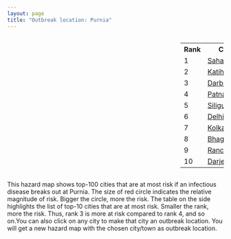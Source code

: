 ```yaml
---
layout: page
title: "Outbreak location: Purnia"
---
```

<div style="width: 100%; overflow: auto;">
<div style="width: 75%; float: left;">
<div id="mapid">
<script src="https://buda-magenta.github.io/hazard_map/load_map.js"></script>

<script>
var marker_outbreak = L.marker([26.000000, 87.500000],{"autoPan": true}).addTo(map); marker_outbreak.bindTooltip("Purnia").openTooltip();

var circle_1 = L.circle([25.832642, 86.614893], {"pane": "markerPane", "color": "red", "fill": true, "fillOpacity": 0.2, "fillRule": "evenodd", "lineCap": "round", "lineJoin": "round", "opacity": 1.0, "radius": 111897, "stroke": true, "weight": 3}).addTo(map);
circle_1.bindTooltip("Saharsa<br>rank: 1<br>hazard index: 0.111898")
circle_1.bindPopup('<a href="https://buda-magenta.github.io/hazard_map/Saharsa">Saharsa</a>')

var circle_2 = L.circle([25.560900, 87.647654], {"pane": "markerPane", "color": "red", "fill": true, "fillOpacity": 0.2, "fillRule": "evenodd", "lineCap": "round", "lineJoin": "round", "opacity": 1.0, "radius": 79934, "stroke": true, "weight": 3}).addTo(map);
circle_2.bindTooltip("Katihar<br>rank: 2<br>hazard index: 0.079935")
circle_2.bindPopup('<a href="https://buda-magenta.github.io/hazard_map/Katihar">Katihar</a>')

var circle_3 = L.circle([26.083143, 86.032571], {"pane": "markerPane", "color": "red", "fill": true, "fillOpacity": 0.2, "fillRule": "evenodd", "lineCap": "round", "lineJoin": "round", "opacity": 1.0, "radius": 18249, "stroke": true, "weight": 3}).addTo(map);
circle_3.bindTooltip("Darbhanga<br>rank: 3<br>hazard index: 0.018250")
circle_3.bindPopup('<a href="https://buda-magenta.github.io/hazard_map/Darbhanga">Darbhanga</a>')

var circle_4 = L.circle([25.609324, 85.123525], {"pane": "markerPane", "color": "red", "fill": true, "fillOpacity": 0.2, "fillRule": "evenodd", "lineCap": "round", "lineJoin": "round", "opacity": 1.0, "radius": 16795, "stroke": true, "weight": 3}).addTo(map);
circle_4.bindTooltip("Patna<br>rank: 4<br>hazard index: 0.016796")
circle_4.bindPopup('<a href="https://buda-magenta.github.io/hazard_map/Patna">Patna</a>')

var circle_5 = L.circle([26.716413, 88.430992], {"pane": "markerPane", "color": "red", "fill": true, "fillOpacity": 0.2, "fillRule": "evenodd", "lineCap": "round", "lineJoin": "round", "opacity": 1.0, "radius": 15814, "stroke": true, "weight": 3}).addTo(map);
circle_5.bindTooltip("Siliguri<br>rank: 5<br>hazard index: 0.015814")
circle_5.bindPopup('<a href="https://buda-magenta.github.io/hazard_map/Siliguri">Siliguri</a>')

var circle_6 = L.circle([28.651718, 77.221939], {"pane": "markerPane", "color": "red", "fill": true, "fillOpacity": 0.2, "fillRule": "evenodd", "lineCap": "round", "lineJoin": "round", "opacity": 1.0, "radius": 14874, "stroke": true, "weight": 3}).addTo(map);
circle_6.bindTooltip("Delhi<br>rank: 6<br>hazard index: 0.014874")
circle_6.bindPopup('<a href="https://buda-magenta.github.io/hazard_map/Delhi">Delhi</a>')

var circle_7 = L.circle([22.541418, 88.357691], {"pane": "markerPane", "color": "red", "fill": true, "fillOpacity": 0.2, "fillRule": "evenodd", "lineCap": "round", "lineJoin": "round", "opacity": 1.0, "radius": 13202, "stroke": true, "weight": 3}).addTo(map);
circle_7.bindTooltip("Kolkata<br>rank: 7<br>hazard index: 0.013203")
circle_7.bindPopup('<a href="https://buda-magenta.github.io/hazard_map/Kolkata">Kolkata</a>')

var circle_8 = L.circle([25.286698, 87.132254], {"pane": "markerPane", "color": "red", "fill": true, "fillOpacity": 0.2, "fillRule": "evenodd", "lineCap": "round", "lineJoin": "round", "opacity": 1.0, "radius": 12352, "stroke": true, "weight": 3}).addTo(map);
circle_8.bindTooltip("Bhagalpur<br>rank: 8<br>hazard index: 0.012353")
circle_8.bindPopup('<a href="https://buda-magenta.github.io/hazard_map/Bhagalpur">Bhagalpur</a>')

var circle_9 = L.circle([23.370035, 85.325013], {"pane": "markerPane", "color": "red", "fill": true, "fillOpacity": 0.2, "fillRule": "evenodd", "lineCap": "round", "lineJoin": "round", "opacity": 1.0, "radius": 9395, "stroke": true, "weight": 3}).addTo(map);
circle_9.bindTooltip("Ranchi<br>rank: 9<br>hazard index: 0.009395")
circle_9.bindPopup('<a href="https://buda-magenta.github.io/hazard_map/Ranchi">Ranchi</a>')

var circle_10 = L.circle([27.037755, 88.263176], {"pane": "markerPane", "color": "red", "fill": true, "fillOpacity": 0.2, "fillRule": "evenodd", "lineCap": "round", "lineJoin": "round", "opacity": 1.0, "radius": 7674, "stroke": true, "weight": 3}).addTo(map);
circle_10.bindTooltip("Darjeeling<br>rank: 10<br>hazard index: 0.007675")
circle_10.bindPopup('<a href="https://buda-magenta.github.io/hazard_map/Darjeeling">Darjeeling</a>')

var circle_11 = L.circle([27.329046, 88.612267], {"pane": "markerPane", "color": "red", "fill": true, "fillOpacity": 0.2, "fillRule": "evenodd", "lineCap": "round", "lineJoin": "round", "opacity": 1.0, "radius": 6974, "stroke": true, "weight": 3}).addTo(map);
circle_11.bindTooltip("Gangtok<br>rank: 11<br>hazard index: 0.006974")
circle_11.bindPopup('<a href="https://buda-magenta.github.io/hazard_map/Gangtok">Gangtok</a>')

var circle_12 = L.circle([25.263487, 88.789003], {"pane": "markerPane", "color": "red", "fill": true, "fillOpacity": 0.2, "fillRule": "evenodd", "lineCap": "round", "lineJoin": "round", "opacity": 1.0, "radius": 6517, "stroke": true, "weight": 3}).addTo(map);
circle_12.bindTooltip("Balurghat<br>rank: 12<br>hazard index: 0.006518")
circle_12.bindPopup('<a href="https://buda-magenta.github.io/hazard_map/Balurghat">Balurghat</a>')

var circle_13 = L.circle([25.512719, 86.090571], {"pane": "markerPane", "color": "red", "fill": true, "fillOpacity": 0.2, "fillRule": "evenodd", "lineCap": "round", "lineJoin": "round", "opacity": 1.0, "radius": 5949, "stroke": true, "weight": 3}).addTo(map);
circle_13.bindTooltip("Begusarai<br>rank: 13<br>hazard index: 0.005950")
circle_13.bindPopup('<a href="https://buda-magenta.github.io/hazard_map/Begusarai">Begusarai</a>')

var circle_14 = L.circle([26.698885, 88.320030], {"pane": "markerPane", "color": "red", "fill": true, "fillOpacity": 0.2, "fillRule": "evenodd", "lineCap": "round", "lineJoin": "round", "opacity": 1.0, "radius": 5638, "stroke": true, "weight": 3}).addTo(map);
circle_14.bindTooltip("Bagdogra<br>rank: 14<br>hazard index: 0.005639")
circle_14.bindPopup('<a href="https://buda-magenta.github.io/hazard_map/Bagdogra">Bagdogra</a>')

var circle_15 = L.circle([25.680654, 88.124646], {"pane": "markerPane", "color": "red", "fill": true, "fillOpacity": 0.2, "fillRule": "evenodd", "lineCap": "round", "lineJoin": "round", "opacity": 1.0, "radius": 5443, "stroke": true, "weight": 3}).addTo(map);
circle_15.bindTooltip("Raiganj<br>rank: 15<br>hazard index: 0.005443")
circle_15.bindPopup('<a href="https://buda-magenta.github.io/hazard_map/Raiganj">Raiganj</a>')

var circle_16 = L.circle([26.626484, 88.734077], {"pane": "markerPane", "color": "red", "fill": true, "fillOpacity": 0.2, "fillRule": "evenodd", "lineCap": "round", "lineJoin": "round", "opacity": 1.0, "radius": 5341, "stroke": true, "weight": 3}).addTo(map);
circle_16.bindTooltip("Jalpaiguri<br>rank: 16<br>hazard index: 0.005342")
circle_16.bindPopup('<a href="https://buda-magenta.github.io/hazard_map/Jalpaiguri">Jalpaiguri</a>')

var circle_17 = L.circle([24.965712, 88.127778], {"pane": "markerPane", "color": "red", "fill": true, "fillOpacity": 0.2, "fillRule": "evenodd", "lineCap": "round", "lineJoin": "round", "opacity": 1.0, "radius": 4710, "stroke": true, "weight": 3}).addTo(map);
circle_17.bindTooltip("English Bazar<br>rank: 17<br>hazard index: 0.004711")
circle_17.bindPopup('<a href="https://buda-magenta.github.io/hazard_map/English_Bazar">English Bazar</a>')

var circle_18 = L.circle([24.796436, 85.007956], {"pane": "markerPane", "color": "red", "fill": true, "fillOpacity": 0.2, "fillRule": "evenodd", "lineCap": "round", "lineJoin": "round", "opacity": 1.0, "radius": 4056, "stroke": true, "weight": 3}).addTo(map);
circle_18.bindTooltip("Gaya<br>rank: 18<br>hazard index: 0.004056")
circle_18.bindPopup('<a href="https://buda-magenta.github.io/hazard_map/Gaya">Gaya</a>')

var circle_19 = L.circle([23.699128, 85.991069], {"pane": "markerPane", "color": "red", "fill": true, "fillOpacity": 0.2, "fillRule": "evenodd", "lineCap": "round", "lineJoin": "round", "opacity": 1.0, "radius": 3623, "stroke": true, "weight": 3}).addTo(map);
circle_19.bindTooltip("Bokaro<br>rank: 19<br>hazard index: 0.003623")
circle_19.bindPopup('<a href="https://buda-magenta.github.io/hazard_map/Bokaro">Bokaro</a>')

var circle_20 = L.circle([26.460914, 80.321759], {"pane": "markerPane", "color": "red", "fill": true, "fillOpacity": 0.2, "fillRule": "evenodd", "lineCap": "round", "lineJoin": "round", "opacity": 1.0, "radius": 3405, "stroke": true, "weight": 3}).addTo(map);
circle_20.bindTooltip("Kanpur<br>rank: 20<br>hazard index: 0.003405")
circle_20.bindPopup('<a href="https://buda-magenta.github.io/hazard_map/Kanpur">Kanpur</a>')

var circle_21 = L.circle([26.298638, 87.953148], {"pane": "markerPane", "color": "red", "fill": true, "fillOpacity": 0.2, "fillRule": "evenodd", "lineCap": "round", "lineJoin": "round", "opacity": 1.0, "radius": 3115, "stroke": true, "weight": 3}).addTo(map);
circle_21.bindTooltip("Kishanganj<br>rank: 21<br>hazard index: 0.003115")
circle_21.bindPopup('<a href="https://buda-magenta.github.io/hazard_map/Kishanganj">Kishanganj</a>')

var circle_22 = L.circle([25.220812, 86.517204], {"pane": "markerPane", "color": "red", "fill": true, "fillOpacity": 0.2, "fillRule": "evenodd", "lineCap": "round", "lineJoin": "round", "opacity": 1.0, "radius": 2244, "stroke": true, "weight": 3}).addTo(map);
circle_22.bindTooltip("Munger<br>rank: 22<br>hazard index: 0.002245")
circle_22.bindPopup('<a href="https://buda-magenta.github.io/hazard_map/Munger">Munger</a>')

var circle_23 = L.circle([25.133173, 86.525040], {"pane": "markerPane", "color": "red", "fill": true, "fillOpacity": 0.2, "fillRule": "evenodd", "lineCap": "round", "lineJoin": "round", "opacity": 1.0, "radius": 2089, "stroke": true, "weight": 3}).addTo(map);
circle_23.bindTooltip("Kharagpur<br>rank: 23<br>hazard index: 0.002089")
circle_23.bindPopup('<a href="https://buda-magenta.github.io/hazard_map/Kharagpur">Kharagpur</a>')

var circle_24 = L.circle([24.476642, 86.606732], {"pane": "markerPane", "color": "red", "fill": true, "fillOpacity": 0.2, "fillRule": "evenodd", "lineCap": "round", "lineJoin": "round", "opacity": 1.0, "radius": 1894, "stroke": true, "weight": 3}).addTo(map);
circle_24.bindTooltip("Deoghar<br>rank: 24<br>hazard index: 0.001894")
circle_24.bindPopup('<a href="https://buda-magenta.github.io/hazard_map/Deoghar">Deoghar</a>')

var circle_25 = L.circle([25.438130, 81.833800], {"pane": "markerPane", "color": "red", "fill": true, "fillOpacity": 0.2, "fillRule": "evenodd", "lineCap": "round", "lineJoin": "round", "opacity": 1.0, "radius": 1369, "stroke": true, "weight": 3}).addTo(map);
circle_25.bindTooltip("Allahabad<br>rank: 25<br>hazard index: 0.001369")
circle_25.bindPopup('<a href="https://buda-magenta.github.io/hazard_map/Allahabad">Allahabad</a>')

var circle_26 = L.circle([25.329791, 86.456777], {"pane": "markerPane", "color": "red", "fill": true, "fillOpacity": 0.2, "fillRule": "evenodd", "lineCap": "round", "lineJoin": "round", "opacity": 1.0, "radius": 1182, "stroke": true, "weight": 3}).addTo(map);
circle_26.bindTooltip("Jamalpur<br>rank: 26<br>hazard index: 0.001183")
circle_26.bindPopup('<a href="https://buda-magenta.github.io/hazard_map/Jamalpur">Jamalpur</a>')

var circle_27 = L.circle([27.876990, 78.137290], {"pane": "markerPane", "color": "red", "fill": true, "fillOpacity": 0.2, "fillRule": "evenodd", "lineCap": "round", "lineJoin": "round", "opacity": 1.0, "radius": 1073, "stroke": true, "weight": 3}).addTo(map);
circle_27.bindTooltip("Aligarh<br>rank: 27<br>hazard index: 0.001074")
circle_27.bindPopup('<a href="https://buda-magenta.github.io/hazard_map/Aligarh">Aligarh</a>')

var circle_28 = L.circle([30.909016, 75.851601], {"pane": "markerPane", "color": "red", "fill": true, "fillOpacity": 0.2, "fillRule": "evenodd", "lineCap": "round", "lineJoin": "round", "opacity": 1.0, "radius": 928, "stroke": true, "weight": 3}).addTo(map);
circle_28.bindTooltip("Ludhiana<br>rank: 28<br>hazard index: 0.000929")
circle_28.bindPopup('<a href="https://buda-magenta.github.io/hazard_map/Ludhiana">Ludhiana</a>')

var circle_29 = L.circle([25.152471, 85.006878], {"pane": "markerPane", "color": "red", "fill": true, "fillOpacity": 0.2, "fillRule": "evenodd", "lineCap": "round", "lineJoin": "round", "opacity": 1.0, "radius": 896, "stroke": true, "weight": 3}).addTo(map);
circle_29.bindTooltip("Jehanabad<br>rank: 29<br>hazard index: 0.000897")
circle_29.bindPopup('<a href="https://buda-magenta.github.io/hazard_map/Jehanabad">Jehanabad</a>')

var circle_30 = L.circle([23.250000, 87.750000], {"pane": "markerPane", "color": "red", "fill": true, "fillOpacity": 0.2, "fillRule": "evenodd", "lineCap": "round", "lineJoin": "round", "opacity": 1.0, "radius": 894, "stroke": true, "weight": 3}).addTo(map);
circle_30.bindTooltip("Barddhaman<br>rank: 30<br>hazard index: 0.000895")
circle_30.bindPopup('<a href="https://buda-magenta.github.io/hazard_map/Barddhaman">Barddhaman</a>')

var circle_31 = L.circle([23.795281, 86.430964], {"pane": "markerPane", "color": "red", "fill": true, "fillOpacity": 0.2, "fillRule": "evenodd", "lineCap": "round", "lineJoin": "round", "opacity": 1.0, "radius": 872, "stroke": true, "weight": 3}).addTo(map);
circle_31.bindTooltip("Dhanbad<br>rank: 31<br>hazard index: 0.000873")
circle_31.bindPopup('<a href="https://buda-magenta.github.io/hazard_map/Dhanbad">Dhanbad</a>')

var circle_32 = L.circle([25.720581, 85.255560], {"pane": "markerPane", "color": "red", "fill": true, "fillOpacity": 0.2, "fillRule": "evenodd", "lineCap": "round", "lineJoin": "round", "opacity": 1.0, "radius": 772, "stroke": true, "weight": 3}).addTo(map);
circle_32.bindTooltip("Hajipur<br>rank: 32<br>hazard index: 0.000773")
circle_32.bindPopup('<a href="https://buda-magenta.github.io/hazard_map/Hajipur">Hajipur</a>')

var circle_33 = L.circle([22.890183, 88.426939], {"pane": "markerPane", "color": "red", "fill": true, "fillOpacity": 0.2, "fillRule": "evenodd", "lineCap": "round", "lineJoin": "round", "opacity": 1.0, "radius": 652, "stroke": true, "weight": 3}).addTo(map);
circle_33.bindTooltip("Naihati<br>rank: 33<br>hazard index: 0.000653")
circle_33.bindPopup('<a href="https://buda-magenta.github.io/hazard_map/Naihati">Naihati</a>')

var circle_34 = L.circle([31.634308, 74.873679], {"pane": "markerPane", "color": "red", "fill": true, "fillOpacity": 0.2, "fillRule": "evenodd", "lineCap": "round", "lineJoin": "round", "opacity": 1.0, "radius": 651, "stroke": true, "weight": 3}).addTo(map);
circle_34.bindTooltip("Amritsar<br>rank: 34<br>hazard index: 0.000652")
circle_34.bindPopup('<a href="https://buda-magenta.github.io/hazard_map/Amritsar">Amritsar</a>')

var circle_35 = L.circle([25.623400, 85.041700], {"pane": "markerPane", "color": "red", "fill": true, "fillOpacity": 0.2, "fillRule": "evenodd", "lineCap": "round", "lineJoin": "round", "opacity": 1.0, "radius": 608, "stroke": true, "weight": 3}).addTo(map);
circle_35.bindTooltip("Dinapur Nizamat<br>rank: 35<br>hazard index: 0.000609")
circle_35.bindPopup('<a href="https://buda-magenta.github.io/hazard_map/Dinapur_Nizamat">Dinapur Nizamat</a>')

var circle_36 = L.circle([26.838100, 80.934600], {"pane": "markerPane", "color": "red", "fill": true, "fillOpacity": 0.2, "fillRule": "evenodd", "lineCap": "round", "lineJoin": "round", "opacity": 1.0, "radius": 596, "stroke": true, "weight": 3}).addTo(map);
circle_36.bindTooltip("Lucknow<br>rank: 36<br>hazard index: 0.000597")
circle_36.bindPopup('<a href="https://buda-magenta.github.io/hazard_map/Lucknow">Lucknow</a>')

var circle_37 = L.circle([28.863842, 78.805778], {"pane": "markerPane", "color": "red", "fill": true, "fillOpacity": 0.2, "fillRule": "evenodd", "lineCap": "round", "lineJoin": "round", "opacity": 1.0, "radius": 589, "stroke": true, "weight": 3}).addTo(map);
circle_37.bindTooltip("Moradabad<br>rank: 37<br>hazard index: 0.000589")
circle_37.bindPopup('<a href="https://buda-magenta.github.io/hazard_map/Moradabad">Moradabad</a>')

var circle_38 = L.circle([26.148658, 85.340013], {"pane": "markerPane", "color": "red", "fill": true, "fillOpacity": 0.2, "fillRule": "evenodd", "lineCap": "round", "lineJoin": "round", "opacity": 1.0, "radius": 588, "stroke": true, "weight": 3}).addTo(map);
circle_38.bindTooltip("Muzaffarpur<br>rank: 38<br>hazard index: 0.000588")
circle_38.bindPopup('<a href="https://buda-magenta.github.io/hazard_map/Muzaffarpur">Muzaffarpur</a>')

var circle_39 = L.circle([23.687130, 86.974659], {"pane": "markerPane", "color": "red", "fill": true, "fillOpacity": 0.2, "fillRule": "evenodd", "lineCap": "round", "lineJoin": "round", "opacity": 1.0, "radius": 567, "stroke": true, "weight": 3}).addTo(map);
circle_39.bindTooltip("Asansol<br>rank: 39<br>hazard index: 0.000567")
circle_39.bindPopup('<a href="https://buda-magenta.github.io/hazard_map/Asansol">Asansol</a>')

var circle_40 = L.circle([28.457876, 79.405571], {"pane": "markerPane", "color": "red", "fill": true, "fillOpacity": 0.2, "fillRule": "evenodd", "lineCap": "round", "lineJoin": "round", "opacity": 1.0, "radius": 565, "stroke": true, "weight": 3}).addTo(map);
circle_40.bindTooltip("Bareilly<br>rank: 40<br>hazard index: 0.000565")
circle_40.bindPopup('<a href="https://buda-magenta.github.io/hazard_map/Bareilly">Bareilly</a>')

var circle_41 = L.circle([26.671329, 83.364583], {"pane": "markerPane", "color": "red", "fill": true, "fillOpacity": 0.2, "fillRule": "evenodd", "lineCap": "round", "lineJoin": "round", "opacity": 1.0, "radius": 520, "stroke": true, "weight": 3}).addTo(map);
circle_41.bindTooltip("Gorakhpur<br>rank: 41<br>hazard index: 0.000520")
circle_41.bindPopup('<a href="https://buda-magenta.github.io/hazard_map/Gorakhpur">Gorakhpur</a>')

var circle_42 = L.circle([26.180598, 91.753943], {"pane": "markerPane", "color": "red", "fill": true, "fillOpacity": 0.2, "fillRule": "evenodd", "lineCap": "round", "lineJoin": "round", "opacity": 1.0, "radius": 508, "stroke": true, "weight": 3}).addTo(map);
circle_42.bindTooltip("Guwahati<br>rank: 42<br>hazard index: 0.000508")
circle_42.bindPopup('<a href="https://buda-magenta.github.io/hazard_map/Guwahati">Guwahati</a>')

var circle_43 = L.circle([31.292011, 75.568058], {"pane": "markerPane", "color": "red", "fill": true, "fillOpacity": 0.2, "fillRule": "evenodd", "lineCap": "round", "lineJoin": "round", "opacity": 1.0, "radius": 496, "stroke": true, "weight": 3}).addTo(map);
circle_43.bindTooltip("Jalandhar<br>rank: 43<br>hazard index: 0.000496")
circle_43.bindPopup('<a href="https://buda-magenta.github.io/hazard_map/Jalandhar">Jalandhar</a>')

var circle_44 = L.circle([25.623457, 84.596839], {"pane": "markerPane", "color": "red", "fill": true, "fillOpacity": 0.2, "fillRule": "evenodd", "lineCap": "round", "lineJoin": "round", "opacity": 1.0, "radius": 464, "stroke": true, "weight": 3}).addTo(map);
circle_44.bindTooltip("Arrah<br>rank: 44<br>hazard index: 0.000464")
circle_44.bindPopup('<a href="https://buda-magenta.github.io/hazard_map/Arrah">Arrah</a>')

var circle_45 = L.circle([22.591260, 88.390964], {"pane": "markerPane", "color": "red", "fill": true, "fillOpacity": 0.2, "fillRule": "evenodd", "lineCap": "round", "lineJoin": "round", "opacity": 1.0, "radius": 386, "stroke": true, "weight": 3}).addTo(map);
circle_45.bindTooltip("Bidhan Nagar<br>rank: 45<br>hazard index: 0.000387")
circle_45.bindPopup('<a href="https://buda-magenta.github.io/hazard_map/Bidhan_Nagar">Bidhan Nagar</a>')

var circle_46 = L.circle([19.075990, 72.877393], {"pane": "markerPane", "color": "red", "fill": true, "fillOpacity": 0.2, "fillRule": "evenodd", "lineCap": "round", "lineJoin": "round", "opacity": 1.0, "radius": 375, "stroke": true, "weight": 3}).addTo(map);
circle_46.bindTooltip("Mumbai<br>rank: 46<br>hazard index: 0.000375")
circle_46.bindPopup('<a href="https://buda-magenta.github.io/hazard_map/Mumbai">Mumbai</a>')

var circle_47 = L.circle([29.988077, 77.508130], {"pane": "markerPane", "color": "red", "fill": true, "fillOpacity": 0.2, "fillRule": "evenodd", "lineCap": "round", "lineJoin": "round", "opacity": 1.0, "radius": 373, "stroke": true, "weight": 3}).addTo(map);
circle_47.bindTooltip("Saharanpur<br>rank: 47<br>hazard index: 0.000373")
circle_47.bindPopup('<a href="https://buda-magenta.github.io/hazard_map/Saharanpur">Saharanpur</a>')

var circle_48 = L.circle([25.773344, 84.784977], {"pane": "markerPane", "color": "red", "fill": true, "fillOpacity": 0.2, "fillRule": "evenodd", "lineCap": "round", "lineJoin": "round", "opacity": 1.0, "radius": 316, "stroke": true, "weight": 3}).addTo(map);
circle_48.bindTooltip("Chapra<br>rank: 48<br>hazard index: 0.000317")
circle_48.bindPopup('<a href="https://buda-magenta.github.io/hazard_map/Chapra">Chapra</a>')

var circle_49 = L.circle([24.935635, 82.647701], {"pane": "markerPane", "color": "red", "fill": true, "fillOpacity": 0.2, "fillRule": "evenodd", "lineCap": "round", "lineJoin": "round", "opacity": 1.0, "radius": 286, "stroke": true, "weight": 3}).addTo(map);
circle_49.bindTooltip("Mirzapur<br>rank: 49<br>hazard index: 0.000286")
circle_49.bindPopup('<a href="https://buda-magenta.github.io/hazard_map/Mirzapur">Mirzapur</a>')

var circle_50 = L.circle([22.801519, 86.202958], {"pane": "markerPane", "color": "red", "fill": true, "fillOpacity": 0.2, "fillRule": "evenodd", "lineCap": "round", "lineJoin": "round", "opacity": 1.0, "radius": 281, "stroke": true, "weight": 3}).addTo(map);
circle_50.bindTooltip("Jamshedpur<br>rank: 50<br>hazard index: 0.000282")
circle_50.bindPopup('<a href="https://buda-magenta.github.io/hazard_map/Jamshedpur">Jamshedpur</a>')

var circle_51 = L.circle([25.205305, 85.514612], {"pane": "markerPane", "color": "red", "fill": true, "fillOpacity": 0.2, "fillRule": "evenodd", "lineCap": "round", "lineJoin": "round", "opacity": 1.0, "radius": 246, "stroke": true, "weight": 3}).addTo(map);
circle_51.bindTooltip("Biharsharif<br>rank: 51<br>hazard index: 0.000246")
circle_51.bindPopup('<a href="https://buda-magenta.github.io/hazard_map/Biharsharif">Biharsharif</a>')

var circle_52 = L.circle([28.753900, 77.399900], {"pane": "markerPane", "color": "red", "fill": true, "fillOpacity": 0.2, "fillRule": "evenodd", "lineCap": "round", "lineJoin": "round", "opacity": 1.0, "radius": 232, "stroke": true, "weight": 3}).addTo(map);
circle_52.bindTooltip("Khora<br>rank: 52<br>hazard index: 0.000232")
circle_52.bindPopup('<a href="https://buda-magenta.github.io/hazard_map/Khora">Khora</a>')

var circle_53 = L.circle([28.651718, 77.221939], {"pane": "markerPane", "color": "red", "fill": true, "fillOpacity": 0.2, "fillRule": "evenodd", "lineCap": "round", "lineJoin": "round", "opacity": 1.0, "radius": 223, "stroke": true, "weight": 3}).addTo(map);
circle_53.bindTooltip("Dehri<br>rank: 53<br>hazard index: 0.000224")
circle_53.bindPopup('<a href="https://buda-magenta.github.io/hazard_map/Dehri">Dehri</a>')

var circle_54 = L.circle([23.535048, 87.338043], {"pane": "markerPane", "color": "red", "fill": true, "fillOpacity": 0.2, "fillRule": "evenodd", "lineCap": "round", "lineJoin": "round", "opacity": 1.0, "radius": 213, "stroke": true, "weight": 3}).addTo(map);
circle_54.bindTooltip("Durgapur<br>rank: 54<br>hazard index: 0.000214")
circle_54.bindPopup('<a href="https://buda-magenta.github.io/hazard_map/Durgapur">Durgapur</a>')

var circle_55 = L.circle([28.428262, 77.002700], {"pane": "markerPane", "color": "red", "fill": true, "fillOpacity": 0.2, "fillRule": "evenodd", "lineCap": "round", "lineJoin": "round", "opacity": 1.0, "radius": 210, "stroke": true, "weight": 3}).addTo(map);
circle_55.bindTooltip("Gurgaon<br>rank: 55<br>hazard index: 0.000210")
circle_55.bindPopup('<a href="https://buda-magenta.github.io/hazard_map/Gurgaon">Gurgaon</a>')

var circle_56 = L.circle([22.707369, 88.374437], {"pane": "markerPane", "color": "red", "fill": true, "fillOpacity": 0.2, "fillRule": "evenodd", "lineCap": "round", "lineJoin": "round", "opacity": 1.0, "radius": 200, "stroke": true, "weight": 3}).addTo(map);
circle_56.bindTooltip("Baranagar<br>rank: 56<br>hazard index: 0.000200")
circle_56.bindPopup('<a href="https://buda-magenta.github.io/hazard_map/Baranagar">Baranagar</a>')

var circle_57 = L.circle([22.472223, 88.093845], {"pane": "markerPane", "color": "red", "fill": true, "fillOpacity": 0.2, "fillRule": "evenodd", "lineCap": "round", "lineJoin": "round", "opacity": 1.0, "radius": 193, "stroke": true, "weight": 3}).addTo(map);
circle_57.bindTooltip("Uluberia<br>rank: 57<br>hazard index: 0.000193")
circle_57.bindPopup('<a href="https://buda-magenta.github.io/hazard_map/Uluberia">Uluberia</a>')

var circle_58 = L.circle([28.402979, 77.310384], {"pane": "markerPane", "color": "red", "fill": true, "fillOpacity": 0.2, "fillRule": "evenodd", "lineCap": "round", "lineJoin": "round", "opacity": 1.0, "radius": 193, "stroke": true, "weight": 3}).addTo(map);
circle_58.bindTooltip("Faridabad<br>rank: 58<br>hazard index: 0.000193")
circle_58.bindPopup('<a href="https://buda-magenta.github.io/hazard_map/Faridabad">Faridabad</a>')

var circle_59 = L.circle([25.531031, 78.652689], {"pane": "markerPane", "color": "red", "fill": true, "fillOpacity": 0.2, "fillRule": "evenodd", "lineCap": "round", "lineJoin": "round", "opacity": 1.0, "radius": 173, "stroke": true, "weight": 3}).addTo(map);
circle_59.bindTooltip("Jhansi<br>rank: 59<br>hazard index: 0.000173")
circle_59.bindPopup('<a href="https://buda-magenta.github.io/hazard_map/Jhansi">Jhansi</a>')

var circle_60 = L.circle([22.214285, 84.872437], {"pane": "markerPane", "color": "red", "fill": true, "fillOpacity": 0.2, "fillRule": "evenodd", "lineCap": "round", "lineJoin": "round", "opacity": 1.0, "radius": 156, "stroke": true, "weight": 3}).addTo(map);
circle_60.bindTooltip("Raurkela<br>rank: 60<br>hazard index: 0.000157")
circle_60.bindPopup('<a href="https://buda-magenta.github.io/hazard_map/Raurkela">Raurkela</a>')

var circle_61 = L.circle([25.335649, 83.007629], {"pane": "markerPane", "color": "red", "fill": true, "fillOpacity": 0.2, "fillRule": "evenodd", "lineCap": "round", "lineJoin": "round", "opacity": 1.0, "radius": 156, "stroke": true, "weight": 3}).addTo(map);
circle_61.bindTooltip("Varanasi<br>rank: 61<br>hazard index: 0.000157")
circle_61.bindPopup('<a href="https://buda-magenta.github.io/hazard_map/Varanasi">Varanasi</a>')

var circle_62 = L.circle([28.901090, 76.580194], {"pane": "markerPane", "color": "red", "fill": true, "fillOpacity": 0.2, "fillRule": "evenodd", "lineCap": "round", "lineJoin": "round", "opacity": 1.0, "radius": 153, "stroke": true, "weight": 3}).addTo(map);
circle_62.bindTooltip("Rohtak<br>rank: 62<br>hazard index: 0.000153")
circle_62.bindPopup('<a href="https://buda-magenta.github.io/hazard_map/Rohtak">Rohtak</a>')

var circle_63 = L.circle([28.794068, 79.185930], {"pane": "markerPane", "color": "red", "fill": true, "fillOpacity": 0.2, "fillRule": "evenodd", "lineCap": "round", "lineJoin": "round", "opacity": 1.0, "radius": 135, "stroke": true, "weight": 3}).addTo(map);
circle_63.bindTooltip("Rampur<br>rank: 63<br>hazard index: 0.000135")
circle_63.bindPopup('<a href="https://buda-magenta.github.io/hazard_map/Rampur">Rampur</a>')

var circle_64 = L.circle([25.280733, 83.125128], {"pane": "markerPane", "color": "red", "fill": true, "fillOpacity": 0.2, "fillRule": "evenodd", "lineCap": "round", "lineJoin": "round", "opacity": 1.0, "radius": 134, "stroke": true, "weight": 3}).addTo(map);
circle_64.bindTooltip("Mughal Sarai<br>rank: 64<br>hazard index: 0.000135")
circle_64.bindPopup('<a href="https://buda-magenta.github.io/hazard_map/Mughal_Sarai">Mughal Sarai</a>')

var circle_65 = L.circle([12.979120, 77.591300], {"pane": "markerPane", "color": "red", "fill": true, "fillOpacity": 0.2, "fillRule": "evenodd", "lineCap": "round", "lineJoin": "round", "opacity": 1.0, "radius": 134, "stroke": true, "weight": 3}).addTo(map);
circle_65.bindTooltip("Bangalore<br>rank: 65<br>hazard index: 0.000134")
circle_65.bindPopup('<a href="https://buda-magenta.github.io/hazard_map/Bangalore">Bangalore</a>')

var circle_66 = L.circle([29.000653, 77.768229], {"pane": "markerPane", "color": "red", "fill": true, "fillOpacity": 0.2, "fillRule": "evenodd", "lineCap": "round", "lineJoin": "round", "opacity": 1.0, "radius": 129, "stroke": true, "weight": 3}).addTo(map);
circle_66.bindTooltip("Meerut<br>rank: 66<br>hazard index: 0.000130")
circle_66.bindPopup('<a href="https://buda-magenta.github.io/hazard_map/Meerut">Meerut</a>')

var circle_67 = L.circle([25.572433, 83.609605], {"pane": "markerPane", "color": "red", "fill": true, "fillOpacity": 0.2, "fillRule": "evenodd", "lineCap": "round", "lineJoin": "round", "opacity": 1.0, "radius": 127, "stroke": true, "weight": 3}).addTo(map);
circle_67.bindTooltip("Medinipur<br>rank: 67<br>hazard index: 0.000127")
circle_67.bindPopup('<a href="https://buda-magenta.github.io/hazard_map/Medinipur">Medinipur</a>')

var circle_68 = L.circle([26.669512, 84.957411], {"pane": "markerPane", "color": "red", "fill": true, "fillOpacity": 0.2, "fillRule": "evenodd", "lineCap": "round", "lineJoin": "round", "opacity": 1.0, "radius": 125, "stroke": true, "weight": 3}).addTo(map);
circle_68.bindTooltip("Motihari<br>rank: 68<br>hazard index: 0.000125")
circle_68.bindPopup('<a href="https://buda-magenta.github.io/hazard_map/Motihari">Motihari</a>')

var circle_69 = L.circle([17.388786, 78.461065], {"pane": "markerPane", "color": "red", "fill": true, "fillOpacity": 0.2, "fillRule": "evenodd", "lineCap": "round", "lineJoin": "round", "opacity": 1.0, "radius": 117, "stroke": true, "weight": 3}).addTo(map);
circle_69.bindTooltip("Hyderabad<br>rank: 69<br>hazard index: 0.000117")
circle_69.bindPopup('<a href="https://buda-magenta.github.io/hazard_map/Hyderabad">Hyderabad</a>')

var circle_70 = L.circle([22.695034, 88.377060], {"pane": "markerPane", "color": "red", "fill": true, "fillOpacity": 0.2, "fillRule": "evenodd", "lineCap": "round", "lineJoin": "round", "opacity": 1.0, "radius": 115, "stroke": true, "weight": 3}).addTo(map);
circle_70.bindTooltip("Panihati<br>rank: 70<br>hazard index: 0.000116")
circle_70.bindPopup('<a href="https://buda-magenta.github.io/hazard_map/Panihati">Panihati</a>')

var circle_71 = L.circle([27.504639, 80.829466], {"pane": "markerPane", "color": "red", "fill": true, "fillOpacity": 0.2, "fillRule": "evenodd", "lineCap": "round", "lineJoin": "round", "opacity": 1.0, "radius": 99, "stroke": true, "weight": 3}).addTo(map);
circle_71.bindTooltip("Sitapur<br>rank: 71<br>hazard index: 0.000100")
circle_71.bindPopup('<a href="https://buda-magenta.github.io/hazard_map/Sitapur">Sitapur</a>')

var circle_72 = L.circle([26.131004, 84.391257], {"pane": "markerPane", "color": "red", "fill": true, "fillOpacity": 0.2, "fillRule": "evenodd", "lineCap": "round", "lineJoin": "round", "opacity": 1.0, "radius": 99, "stroke": true, "weight": 3}).addTo(map);
circle_72.bindTooltip("Siwan<br>rank: 72<br>hazard index: 0.000100")
circle_72.bindPopup('<a href="https://buda-magenta.github.io/hazard_map/Siwan">Siwan</a>')

var circle_73 = L.circle([23.021624, 72.579707], {"pane": "markerPane", "color": "red", "fill": true, "fillOpacity": 0.2, "fillRule": "evenodd", "lineCap": "round", "lineJoin": "round", "opacity": 1.0, "radius": 96, "stroke": true, "weight": 3}).addTo(map);
circle_73.bindTooltip("Ahmedabad<br>rank: 73<br>hazard index: 0.000097")
circle_73.bindPopup('<a href="https://buda-magenta.github.io/hazard_map/Ahmedabad">Ahmedabad</a>')

var circle_74 = L.circle([26.423847, 83.762732], {"pane": "markerPane", "color": "red", "fill": true, "fillOpacity": 0.2, "fillRule": "evenodd", "lineCap": "round", "lineJoin": "round", "opacity": 1.0, "radius": 96, "stroke": true, "weight": 3}).addTo(map);
circle_74.bindTooltip("Deoria<br>rank: 74<br>hazard index: 0.000096")
circle_74.bindPopup('<a href="https://buda-magenta.github.io/hazard_map/Deoria">Deoria</a>')

var circle_75 = L.circle([27.175255, 78.009816], {"pane": "markerPane", "color": "red", "fill": true, "fillOpacity": 0.2, "fillRule": "evenodd", "lineCap": "round", "lineJoin": "round", "opacity": 1.0, "radius": 94, "stroke": true, "weight": 3}).addTo(map);
circle_75.bindTooltip("Agra<br>rank: 75<br>hazard index: 0.000094")
circle_75.bindPopup('<a href="https://buda-magenta.github.io/hazard_map/Agra">Agra</a>')

var circle_76 = L.circle([22.670728, 88.376342], {"pane": "markerPane", "color": "red", "fill": true, "fillOpacity": 0.2, "fillRule": "evenodd", "lineCap": "round", "lineJoin": "round", "opacity": 1.0, "radius": 94, "stroke": true, "weight": 3}).addTo(map);
circle_76.bindTooltip("Kamarhati<br>rank: 76<br>hazard index: 0.000094")
circle_76.bindPopup('<a href="https://buda-magenta.github.io/hazard_map/Kamarhati">Kamarhati</a>')

var circle_77 = L.circle([26.915458, 75.818982], {"pane": "markerPane", "color": "red", "fill": true, "fillOpacity": 0.2, "fillRule": "evenodd", "lineCap": "round", "lineJoin": "round", "opacity": 1.0, "radius": 91, "stroke": true, "weight": 3}).addTo(map);
circle_77.bindTooltip("Jaipur<br>rank: 77<br>hazard index: 0.000091")
circle_77.bindPopup('<a href="https://buda-magenta.github.io/hazard_map/Jaipur">Jaipur</a>')

var circle_78 = L.circle([25.562071, 84.015672], {"pane": "markerPane", "color": "red", "fill": true, "fillOpacity": 0.2, "fillRule": "evenodd", "lineCap": "round", "lineJoin": "round", "opacity": 1.0, "radius": 90, "stroke": true, "weight": 3}).addTo(map);
circle_78.bindTooltip("Buxar<br>rank: 78<br>hazard index: 0.000091")
circle_78.bindPopup('<a href="https://buda-magenta.github.io/hazard_map/Buxar">Buxar</a>')

var circle_79 = L.circle([23.388901, 88.372439], {"pane": "markerPane", "color": "red", "fill": true, "fillOpacity": 0.2, "fillRule": "evenodd", "lineCap": "round", "lineJoin": "round", "opacity": 1.0, "radius": 86, "stroke": true, "weight": 3}).addTo(map);
circle_79.bindTooltip("Nabadwip<br>rank: 79<br>hazard index: 0.000087")
circle_79.bindPopup('<a href="https://buda-magenta.github.io/hazard_map/Nabadwip">Nabadwip</a>')

var circle_80 = L.circle([22.646958, 88.343612], {"pane": "markerPane", "color": "red", "fill": true, "fillOpacity": 0.2, "fillRule": "evenodd", "lineCap": "round", "lineJoin": "round", "opacity": 1.0, "radius": 86, "stroke": true, "weight": 3}).addTo(map);
circle_80.bindTooltip("Bally<br>rank: 80<br>hazard index: 0.000086")
circle_80.bindPopup('<a href="https://buda-magenta.github.io/hazard_map/Bally">Bally</a>')

var circle_81 = L.circle([29.003314, 77.016732], {"pane": "markerPane", "color": "red", "fill": true, "fillOpacity": 0.2, "fillRule": "evenodd", "lineCap": "round", "lineJoin": "round", "opacity": 1.0, "radius": 85, "stroke": true, "weight": 3}).addTo(map);
circle_81.bindTooltip("Sonipat<br>rank: 81<br>hazard index: 0.000085")
circle_81.bindPopup('<a href="https://buda-magenta.github.io/hazard_map/Sonipat">Sonipat</a>')

var circle_82 = L.circle([28.733400, 77.298600], {"pane": "markerPane", "color": "red", "fill": true, "fillOpacity": 0.2, "fillRule": "evenodd", "lineCap": "round", "lineJoin": "round", "opacity": 1.0, "radius": 84, "stroke": true, "weight": 3}).addTo(map);
circle_82.bindTooltip("Loni<br>rank: 82<br>hazard index: 0.000085")
circle_82.bindPopup('<a href="https://buda-magenta.github.io/hazard_map/Loni">Loni</a>')

var circle_83 = L.circle([20.266777, 85.843559], {"pane": "markerPane", "color": "red", "fill": true, "fillOpacity": 0.2, "fillRule": "evenodd", "lineCap": "round", "lineJoin": "round", "opacity": 1.0, "radius": 84, "stroke": true, "weight": 3}).addTo(map);
circle_83.bindTooltip("Bhubaneswar<br>rank: 83<br>hazard index: 0.000085")
circle_83.bindPopup('<a href="https://buda-magenta.github.io/hazard_map/Bhubaneswar">Bhubaneswar</a>')

var circle_84 = L.circle([26.724789, 82.793269], {"pane": "markerPane", "color": "red", "fill": true, "fillOpacity": 0.2, "fillRule": "evenodd", "lineCap": "round", "lineJoin": "round", "opacity": 1.0, "radius": 83, "stroke": true, "weight": 3}).addTo(map);
circle_84.bindTooltip("Basti<br>rank: 84<br>hazard index: 0.000084")
circle_84.bindPopup('<a href="https://buda-magenta.github.io/hazard_map/Basti">Basti</a>')

var circle_85 = L.circle([27.109667, 81.918329], {"pane": "markerPane", "color": "red", "fill": true, "fillOpacity": 0.2, "fillRule": "evenodd", "lineCap": "round", "lineJoin": "round", "opacity": 1.0, "radius": 83, "stroke": true, "weight": 3}).addTo(map);
circle_85.bindTooltip("Gonda<br>rank: 85<br>hazard index: 0.000083")
circle_85.bindPopup('<a href="https://buda-magenta.github.io/hazard_map/Gonda">Gonda</a>')

var circle_86 = L.circle([13.083694, 80.270186], {"pane": "markerPane", "color": "red", "fill": true, "fillOpacity": 0.2, "fillRule": "evenodd", "lineCap": "round", "lineJoin": "round", "opacity": 1.0, "radius": 81, "stroke": true, "weight": 3}).addTo(map);
circle_86.bindTooltip("Chennai<br>rank: 86<br>hazard index: 0.000082")
circle_86.bindPopup('<a href="https://buda-magenta.github.io/hazard_map/Chennai">Chennai</a>')

var circle_87 = L.circle([24.379576, 88.585573], {"pane": "markerPane", "color": "red", "fill": true, "fillOpacity": 0.2, "fillRule": "evenodd", "lineCap": "round", "lineJoin": "round", "opacity": 1.0, "radius": 81, "stroke": true, "weight": 3}).addTo(map);
circle_87.bindTooltip("Baharampur<br>rank: 87<br>hazard index: 0.000081")
circle_87.bindPopup('<a href="https://buda-magenta.github.io/hazard_map/Baharampur">Baharampur</a>')

var circle_88 = L.circle([18.521428, 73.854454], {"pane": "markerPane", "color": "red", "fill": true, "fillOpacity": 0.2, "fillRule": "evenodd", "lineCap": "round", "lineJoin": "round", "opacity": 1.0, "radius": 79, "stroke": true, "weight": 3}).addTo(map);
circle_88.bindTooltip("Pune<br>rank: 88<br>hazard index: 0.000080")
circle_88.bindPopup('<a href="https://buda-magenta.github.io/hazard_map/Pune">Pune</a>')

var circle_89 = L.circle([30.733442, 76.779714], {"pane": "markerPane", "color": "red", "fill": true, "fillOpacity": 0.2, "fillRule": "evenodd", "lineCap": "round", "lineJoin": "round", "opacity": 1.0, "radius": 79, "stroke": true, "weight": 3}).addTo(map);
circle_89.bindTooltip("Chandigarh<br>rank: 89<br>hazard index: 0.000079")
circle_89.bindPopup('<a href="https://buda-magenta.github.io/hazard_map/Chandigarh">Chandigarh</a>')

var circle_90 = L.circle([22.508621, 88.253218], {"pane": "markerPane", "color": "red", "fill": true, "fillOpacity": 0.2, "fillRule": "evenodd", "lineCap": "round", "lineJoin": "round", "opacity": 1.0, "radius": 76, "stroke": true, "weight": 3}).addTo(map);
circle_90.bindTooltip("Maheshtala<br>rank: 90<br>hazard index: 0.000077")
circle_90.bindPopup('<a href="https://buda-magenta.github.io/hazard_map/Maheshtala">Maheshtala</a>')

var circle_91 = L.circle([27.484460, 94.901945], {"pane": "markerPane", "color": "red", "fill": true, "fillOpacity": 0.2, "fillRule": "evenodd", "lineCap": "round", "lineJoin": "round", "opacity": 1.0, "radius": 76, "stroke": true, "weight": 3}).addTo(map);
circle_91.bindTooltip("Dibrugarh<br>rank: 91<br>hazard index: 0.000076")
circle_91.bindPopup('<a href="https://buda-magenta.github.io/hazard_map/Dibrugarh">Dibrugarh</a>')

var circle_92 = L.circle([21.735348, 81.944459], {"pane": "markerPane", "color": "red", "fill": true, "fillOpacity": 0.2, "fillRule": "evenodd", "lineCap": "round", "lineJoin": "round", "opacity": 1.0, "radius": 72, "stroke": true, "weight": 3}).addTo(map);
circle_92.bindTooltip("Bhatpara<br>rank: 92<br>hazard index: 0.000072")
circle_92.bindPopup('<a href="https://buda-magenta.github.io/hazard_map/Bhatpara">Bhatpara</a>')

var circle_93 = L.circle([27.437194, 79.489129], {"pane": "markerPane", "color": "red", "fill": true, "fillOpacity": 0.2, "fillRule": "evenodd", "lineCap": "round", "lineJoin": "round", "opacity": 1.0, "radius": 70, "stroke": true, "weight": 3}).addTo(map);
circle_93.bindTooltip("Farrukhabad<br>rank: 93<br>hazard index: 0.000070")
circle_93.bindPopup('<a href="https://buda-magenta.github.io/hazard_map/Farrukhabad">Farrukhabad</a>')

var circle_94 = L.circle([22.870214, 88.419608], {"pane": "markerPane", "color": "red", "fill": true, "fillOpacity": 0.2, "fillRule": "evenodd", "lineCap": "round", "lineJoin": "round", "opacity": 1.0, "radius": 69, "stroke": true, "weight": 3}).addTo(map);
circle_94.bindTooltip("Barrackpur<br>rank: 94<br>hazard index: 0.000069")
circle_94.bindPopup('<a href="https://buda-magenta.github.io/hazard_map/Barrackpur">Barrackpur</a>')

var circle_95 = L.circle([21.170200, 72.831100], {"pane": "markerPane", "color": "red", "fill": true, "fillOpacity": 0.2, "fillRule": "evenodd", "lineCap": "round", "lineJoin": "round", "opacity": 1.0, "radius": 69, "stroke": true, "weight": 3}).addTo(map);
circle_95.bindTooltip("Surat<br>rank: 95<br>hazard index: 0.000069")
circle_95.bindPopup('<a href="https://buda-magenta.github.io/hazard_map/Surat">Surat</a>')

var circle_96 = L.circle([28.660965, 76.834676], {"pane": "markerPane", "color": "red", "fill": true, "fillOpacity": 0.2, "fillRule": "evenodd", "lineCap": "round", "lineJoin": "round", "opacity": 1.0, "radius": 67, "stroke": true, "weight": 3}).addTo(map);
circle_96.bindTooltip("Bahadurgarh<br>rank: 96<br>hazard index: 0.000067")
circle_96.bindPopup('<a href="https://buda-magenta.github.io/hazard_map/Bahadurgarh">Bahadurgarh</a>')

var circle_97 = L.circle([23.405848, 88.495894], {"pane": "markerPane", "color": "red", "fill": true, "fillOpacity": 0.2, "fillRule": "evenodd", "lineCap": "round", "lineJoin": "round", "opacity": 1.0, "radius": 66, "stroke": true, "weight": 3}).addTo(map);
circle_97.bindTooltip("Krishnanagar<br>rank: 97<br>hazard index: 0.000066")
circle_97.bindPopup('<a href="https://buda-magenta.github.io/hazard_map/Krishnanagar">Krishnanagar</a>')

var circle_98 = L.circle([29.391275, 76.977168], {"pane": "markerPane", "color": "red", "fill": true, "fillOpacity": 0.2, "fillRule": "evenodd", "lineCap": "round", "lineJoin": "round", "opacity": 1.0, "radius": 62, "stroke": true, "weight": 3}).addTo(map);
circle_98.bindTooltip("Panipat<br>rank: 98<br>hazard index: 0.000062")
circle_98.bindPopup('<a href="https://buda-magenta.github.io/hazard_map/Panipat">Panipat</a>')

var circle_99 = L.circle([27.177366, 78.389912], {"pane": "markerPane", "color": "red", "fill": true, "fillOpacity": 0.2, "fillRule": "evenodd", "lineCap": "round", "lineJoin": "round", "opacity": 1.0, "radius": 60, "stroke": true, "weight": 3}).addTo(map);
circle_99.bindTooltip("Firozabad<br>rank: 99<br>hazard index: 0.000060")
circle_99.bindPopup('<a href="https://buda-magenta.github.io/hazard_map/Firozabad">Firozabad</a>')

var circle_100 = L.circle([30.384367, 76.770421], {"pane": "markerPane", "color": "red", "fill": true, "fillOpacity": 0.2, "fillRule": "evenodd", "lineCap": "round", "lineJoin": "round", "opacity": 1.0, "radius": 60, "stroke": true, "weight": 3}).addTo(map);
circle_100.bindTooltip("Ambala<br>rank: 100<br>hazard index: 0.000060")
circle_100.bindPopup('<a href="https://buda-magenta.github.io/hazard_map/Ambala">Ambala</a>')
</script>
</div>
</div>


<div style="width: 20%; float: right;">
<table>
<tr>
<th>Rank</th>
<th>City</th>
</tr>

<tr>
<td>1</td>
<td><a href="https://buda-magenta.github.io/hazard_map/Saharsa">Saharsa</a></td>
</tr>

<tr>
<td>2</td>
<td><a href="https://buda-magenta.github.io/hazard_map/Katihar">Katihar</a></td>
</tr>

<tr>
<td>3</td>
<td><a href="https://buda-magenta.github.io/hazard_map/Darbhanga">Darbhanga</a></td>
</tr>

<tr>
<td>4</td>
<td><a href="https://buda-magenta.github.io/hazard_map/Patna">Patna</a></td>
</tr>

<tr>
<td>5</td>
<td><a href="https://buda-magenta.github.io/hazard_map/Siliguri">Siliguri</a></td>
</tr>

<tr>
<td>6</td>
<td><a href="https://buda-magenta.github.io/hazard_map/Delhi">Delhi</a></td>
</tr>

<tr>
<td>7</td>
<td><a href="https://buda-magenta.github.io/hazard_map/Kolkata">Kolkata</a></td>
</tr>

<tr>
<td>8</td>
<td><a href="https://buda-magenta.github.io/hazard_map/Bhagalpur">Bhagalpur</a></td>
</tr>

<tr>
<td>9</td>
<td><a href="https://buda-magenta.github.io/hazard_map/Ranchi">Ranchi</a></td>
</tr>

<tr>
<td>10</td>
<td><a href="https://buda-magenta.github.io/hazard_map/Darjeeling">Darjeeling</a></td>
</tr>

</table>
</div>
</div>


<p align="left">This hazard map shows top-100 cities that are at most risk if an infectious disease breaks out at Purnia. The size of red circle indicates the relative magnitude of risk. Bigger the circle, more the risk. The table on the side highlights the list of top-10 cities that are at most risk. Smaller the rank, more the risk. Thus, rank 3 is more at risk compared to rank 4, and so on.You can also click on any city to make that city an outbreak location. You will get a new hazard map with the chosen city/town as outbreak location.
</p>